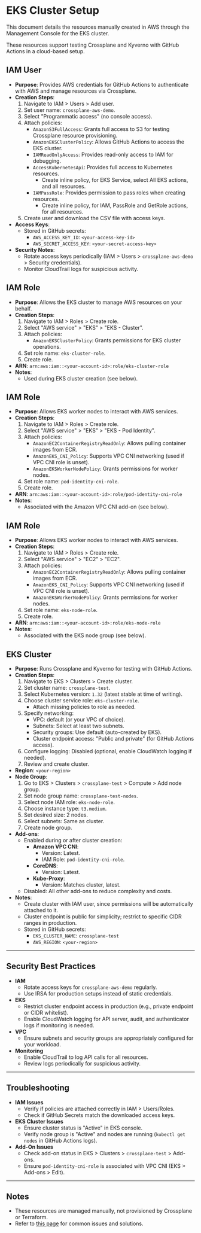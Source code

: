 # EKS Cluster Setup

This document details the resources manually created in AWS through the Management Console for the EKS cluster.

These resources support testing Crossplane and Kyverno with GitHub Actions in a cloud-based setup.

## IAM User

- **Purpose**: Provides AWS credentials for GitHub Actions to authenticate with AWS and manage resources via Crossplane.
- **Creation Steps**:
    1. Navigate to IAM > Users > Add user.
    2. Set user name: `crossplane-aws-demo`.
    3. Select "Programmatic access" (no console access).
    4. Attach policies:
        - `AmazonS3FullAccess`: Grants full access to S3 for testing Crossplane resource provisioning.
        - `AmazonEKSClusterPolicy`: Allows GitHub Actions to access the EKS cluster.
        - `IAMReadOnlyAccess`: Provides read-only access to IAM for debugging.
        - `AccessKubernetesApi`: Provides full access to Kubernetes resources.
            - Create inline policy, for EKS Service, select All EKS actions, and all resources.
        - `IAMPassRole`: Provides permission to pass roles when creating resources.
            - Create inline policy, for IAM, PassRole and GetRole actions, for all resources.
    5. Create user and download the CSV file with access keys.
- **Access Keys**:
    - Stored in GitHub secrets:
        - `AWS_ACCESS_KEY_ID`: `<your-access-key-id>`
        - `AWS_SECRET_ACCESS_KEY`: `<your-secret-access-key>`
- **Security Notes**:
    - Rotate access keys periodically (IAM > Users > `crossplane-aws-demo` > Security credentials).
    - Monitor CloudTrail logs for suspicious activity.

## IAM Role

- **Purpose**: Allows the EKS cluster to manage AWS resources on your behalf.
- **Creation Steps**:
    1. Navigate to IAM > Roles > Create role.
    2. Select "AWS service" > "EKS" > "EKS - Cluster".
    3. Attach policies:
        - `AmazonEKSClusterPolicy`: Grants permissions for EKS cluster operations.
    4. Set role name: `eks-cluster-role`.
    5. Create role.
- **ARN**: `arn:aws:iam::<your-account-id>:role/eks-cluster-role`
- **Notes**:
    - Used during EKS cluster creation (see below).

## IAM Role

- **Purpose**: Allows EKS worker nodes to interact with AWS services.
- **Creation Steps**:
    1. Navigate to IAM > Roles > Create role.
    2. Select "AWS service" > "EKS" > "EKS - Pod Identity".
    3. Attach policies:
        - `AmazonEC2ContainerRegistryReadOnly`: Allows pulling container images from ECR.
        - `AmazonEKS_CNI_Policy`: Supports VPC CNI networking (used if VPC CNI role is unset).
        - `AmazonEKSWorkerNodePolicy`: Grants permissions for worker nodes.
    4. Set role name: `pod-identity-cni-role`.
    5. Create role.
- **ARN**: `arn:aws:iam::<your-account-id>:role/pod-identity-cni-role`
- **Notes**:
    - Associated with the Amazon VPC CNI add-on (see below).

## IAM Role

- **Purpose**: Allows EKS worker nodes to interact with AWS services.
- **Creation Steps**:
    1. Navigate to IAM > Roles > Create role.
    2. Select "AWS service" > "EC2" > "EC2".
    3. Attach policies:
        - `AmazonEC2ContainerRegistryReadOnly`: Allows pulling container images from ECR.
        - `AmazonEKS_CNI_Policy`: Supports VPC CNI networking (used if VPC CNI role is unset).
        - `AmazonEKSWorkerNodePolicy`: Grants permissions for worker nodes.
    4. Set role name: `eks-node-role`.
    5. Create role.
- **ARN**: `arn:aws:iam::<your-account-id>:role/eks-node-role`
- **Notes**:
    - Associated with the EKS node group (see below).

## EKS Cluster

- **Purpose**: Runs Crossplane and Kyverno for testing with GitHub Actions.
- **Creation Steps**:
    1. Navigate to EKS > Clusters > Create cluster.
    2. Set cluster name: `crossplane-test`.
    3. Select Kubernetes version: `1.32` (latest stable at time of writing).
    4. Choose cluster service role: `eks-cluster-role`.
        - Attach missing policies to role as needed.
    5. Specify networking:
        - VPC: default (or your VPC of choice).
        - Subnets: Select at least two subnets.
        - Security groups: Use default (auto-created by EKS).
        - Cluster endpoint access: "Public and private" (for GitHub Actions access).
    6. Configure logging: Disabled (optional, enable CloudWatch logging if needed).
    7. Review and create cluster.
- **Region**: `<your-region>`
- **Node Group**:
    1. Go to EKS > Clusters > `crossplane-test` > Compute > Add node group.
    2. Set node group name: `crossplane-test-nodes`.
    3. Select node IAM role: `eks-node-role`.
    4. Choose instance type: `t3.medium`.
    5. Set desired size: 2 nodes.
    6. Select subnets: Same as cluster.
    7. Create node group.
- **Add-ons**:
    - Enabled during or after cluster creation:
        - **Amazon VPC CNI**:
            - Version: Latest.
            - IAM Role: `pod-identity-cni-role`.
        - **CoreDNS**:
            - Version: Latest.
        - **Kube-Proxy**:
            - Version: Matches cluster, latest.
    - Disabled: All other add-ons to reduce complexity and costs.
- **Notes**:
    - Create cluster with IAM user, since permissions will be automatically attached to it.
    - Cluster endpoint is public for simplicity; restrict to specific CIDR ranges in production.
    - Stored in GitHub secrets:
        - `EKS_CLUSTER_NAME`: `crossplane-test`
        - `AWS_REGION`: `<your-region>`

---

## Security Best Practices

- **IAM**
    - Rotate access keys for `crossplane-aws-demo` regularly.
    - Use IRSA for production setups instead of static credentials.
- **EKS**
    - Restrict cluster endpoint access in production (e.g., private endpoint or CIDR whitelist).
    - Enable CloudWatch logging for API server, audit, and authenticator logs if monitoring is needed.
- **VPC**
    - Ensure subnets and security groups are appropriately configured for your workload.
- **Monitoring**
    - Enable CloudTrail to log API calls for all resources.
    - Review logs periodically for suspicious activity.

---

## Troubleshooting

- **IAM Issues**
    - Verify if policies are attached correctly in IAM > Users/Roles.
    - Check if GitHub Secrets match the downloaded access keys.
- **EKS Cluster Issues**
    - Ensure cluster status is "Active" in EKS console.
    - Verify node group is "Active" and nodes are running (`kubectl get nodes` in GitHub Actions logs).
- **Add-On Issues**
    - Check add-on status in EKS > Clusters > `crossplane-test` > Add-ons.
    - Ensure `pod-identity-cni-role` is associated with VPC CNI (EKS > Add-ons > Edit).

---

## Notes

- These resources are managed manually, not provisioned by Crossplane or Terraform.
- Refer to [this page](./docs/troubleshooting.md) for common issues and solutions.
